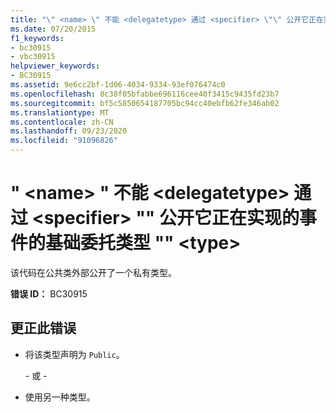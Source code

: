 ```yaml
---
title: "\" <name> \" 不能 <delegatetype> 通过 <specifier> \"\" 公开它正在实现的事件的基础委托类型 \"\" <type>"
ms.date: 07/20/2015
f1_keywords:
- bc30915
- vbc30915
helpviewer_keywords:
- BC30915
ms.assetid: 9e6cc2bf-1d06-4034-9334-93ef076474c0
ms.openlocfilehash: 8c38f05bfabbe696116cee40f3415c9435fd23b7
ms.sourcegitcommit: bf5c5850654187705bc94cc40ebfb62fe346ab02
ms.translationtype: MT
ms.contentlocale: zh-CN
ms.lasthandoff: 09/23/2020
ms.locfileid: "91096826"
---
```

# <a name="name-cannot-expose-the-underlying-delegate-type-delegatetype-of-the-event-it-is-implementing-outside-the-project-through-specifier-type"></a>" \<name> " 不能 \<delegatetype> 通过 \<specifier> "" 公开它正在实现的事件的基础委托类型 "" \<type>

该代码在公共类外部公开了一个私有类型。  
  
 **错误 ID：** BC30915  
  
## <a name="to-correct-this-error"></a>更正此错误  
  
- 将该类型声明为 `Public`。  
  
     \- 或 -  
  
- 使用另一种类型。
